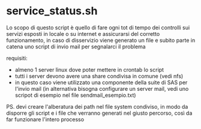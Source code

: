 # service_status.sh

Lo scopo di questo script è quello di fare ogni tot di tempo dei controlli sui servizi esposti in locale o su internet e assicurarsi del corretto funzionamento, in caso di disservizio viene generato un file e subito parte in catena uno script di invio mail per segnalarci il problema

requisiti:

- almeno 1 server linux dove poter mettere in crontab lo script
- tutti i server devono avere una share condivisa in comune (vedi nfs)
- in questo caso viene utilizzato una componente della suite di SAS per l'invio mail (in alternativa bisogna configurare un server mail, vedi uno scripot di esempio nel file sendmail_esempio.txt)


PS. devi creare l'alberatura dei path nel file system condiviso, in modo da disporre gli script e i file che verranno generati nel giusto percorso, così da far funzionare l'intero processo
